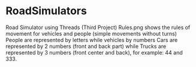 # RoadSimulators
Road Simulator using Threads (Third Project)
Rules.png shows the rules of movement for vehicles and people (simple movements without turns)
People are represented by letters while vehicles by numbers
Cars are represented by 2 numbers (front and back part) while Trucks are represented by 3 numbers (front center and back), for example: 44 and 333.
